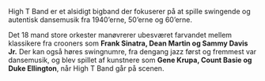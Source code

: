 High T Band er et alsidigt bigband der fokuserer på at spille swingende og autentisk dansemusik fra 1940’erne, 50’erne og 60’erne.

Det 18 mand store orkester manøvrerer ubesværet farvandet mellem klassikere fra crooners som <strong>Frank Sinatra, Dean Martin og Sammy Davis Jr.</strong> Der kan også høres swingnumre, fra dengang jazz først og fremmest var dansemusik, og blev spillet af kunstnere som <strong>Gene Krupa, Count Basie og Duke Ellington</strong>, når High T Band går på scenen.